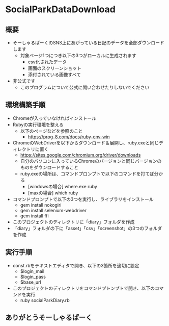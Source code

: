 # SocialParkDataDownload

## 概要
- そーしゃるぱーくのSNS上にあがっている日記のデータを全部ダウンロードします
  - 対象ページ1つにつき以下の3つがローカルに生成されます
    - csv化されたデータ
    - 画面のスクリーンショット
    - 添付されている画像すべて
- 非公式です
  - このプログラムについて公式に問い合わせたりしないでください

## 環境構築手順
- Chromeが入っていなければインストール
- Rubyの実行環境を整える
  - 以下のページなどを参照のこと
    - https://prog-8.com/docs/ruby-env-win
- ChromeのWebDriverを以下からダウンロード＆展開し、ruby.exeと同じディレクトリに置く
  - https://sites.google.com/chromium.org/driver/downloads
  - 自分のパソコンに入っているChromeのバージョンと同じバージョンのものをダウンロードすること
  - ruby.exeの場所は、コマンドプロンプトで以下のコマンドを打てば分かる
    - [windowsの場合] where.exe ruby
    - [maxの場合] which ruby
- コマンドプロンプトで以下の3つを実行し、ライブラリをインストール
  - gem install nokogiri
  - gem install selenium-webdriver
  - gem install ffi
- このプロジェクトのディレクトリに「diary」フォルダを作成
- 「diary」フォルダの下に「asset」「csv」「screenshot」の3つのフォルダを作成

## 実行手順
- const.rbをテキストエディタで開き、以下の3箇所を適切に設定
  - $login_mail
  - $login_pass
  - $base_url
- このプロジェクトのディレクトリをコマンドプトンプトで開き、以下のコマンドを実行
  - ruby socialParkDiary.rb

## ありがとうそーしゃるぱーく